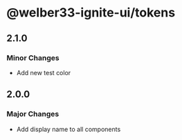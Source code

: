 # @welber33-ignite-ui/tokens

## 2.1.0

### Minor Changes

- Add new test color

## 2.0.0

### Major Changes

- Add display name to all components
